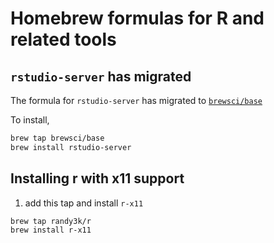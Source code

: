 # Homebrew formulas for R and related tools

## `rstudio-server` has migrated

The formula for `rstudio-server` has migrated to [`brewsci/base`](https://github.com/brewsci/homebrew-base)

To install,

```sh
brew tap brewsci/base
brew install rstudio-server
```

## Installing r with x11 support


1. add this tap and install `r-x11`

```sh
brew tap randy3k/r
brew install r-x11
```

